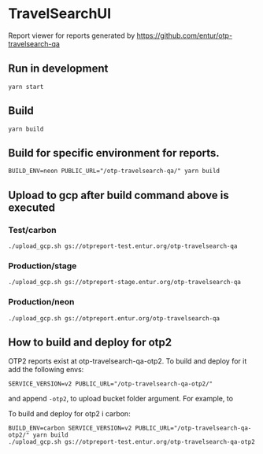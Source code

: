 # TravelSearchUI

Report viewer for reports generated by https://github.com/entur/otp-travelsearch-qa

## Run in development
```
yarn start
```

## Build
```
yarn build
```

## Build for specific environment for reports.
```
BUILD_ENV=neon PUBLIC_URL="/otp-travelsearch-qa/" yarn build
```

## Upload to gcp after build command above is executed

### Test/carbon
```
./upload_gcp.sh gs://otpreport-test.entur.org/otp-travelsearch-qa
```

### Production/stage
```
./upload_gcp.sh gs://otpreport-stage.entur.org/otp-travelsearch-qa
```

### Production/neon
```
./upload_gcp.sh gs://otpreport.entur.org/otp-travelsearch-qa
```


## How to build and deploy for otp2

OTP2 reports exist at otp-travelsearch-qa-otp2. To build and deploy for it add the following envs:

    SERVICE_VERSION=v2 PUBLIC_URL="/otp-travelsearch-qa-otp2/"

and append `-otp2`, to upload bucket folder argument. For example, to

To build and deploy for otp2 i carbon:

    BUILD_ENV=carbon SERVICE_VERSION=v2 PUBLIC_URL="/otp-travelsearch-qa-otp2/" yarn build
    ./upload_gcp.sh gs://otpreport-test.entur.org/otp-travelsearch-qa-otp2
